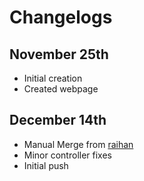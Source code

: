# Changelogs
## November 25th
- Initial creation
- Created webpage

## December 14th
- Manual Merge from [raihan](https://github.com/Linkachus17/makanan-app/tree/raihan)
- Minor controller fixes
- Initial push
